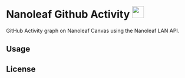 # Nanoleaf Github Activity <img src="https://res.cloudinary.com/dbsfyc1ry/image/upload/v1637969751/nanoleaf_pqdsm7.svg" height="32px">

GitHub Activity graph on Nanoleaf Canvas using the Nanoleaf LAN API.

## Usage

## License
